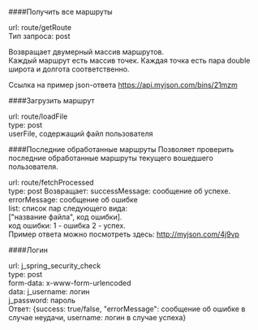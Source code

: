 ####Получить все маршруты

url: route/getRoute  
Тип запроса: post

Возвращает двумерный массив маршрутов.  
Каждый маршрут есть массив точек.
Каждая точка есть пара double широта и долгота соответственно.   

Ссылка на пример json-ответа https://api.myjson.com/bins/21mzm

####Загрузить маршрут

url: route/loadFile  
type: post  
userFile, содержащий файл пользователя

####Последние обработанные маршруты
Позволяет проверить последние обработанные маршруты текущего вошедшего пользователя.

url: route/fetchProcessed  
type: post
Возвращает:
successMessage: сообщение об успехе.  
errorMessage: сообщение об ошибке  
list: список пар следующего вида:   
["название файла", код ошибки].  
код ошибки: 1 - ошибка 2 - успех.   
Пример ответа можно посмотреть здесь: http://myjson.com/4j9vp  

####Логин

url: j_spring_security_check  
type: post  
form-data: x-www-form-urlencoded  
data: j_username: логин  
      j_password: пароль  
Ответ: {success: true/false, "errorMessage": сообщение об ошибке в случае неудачи, username: логин в случае успеха}   



